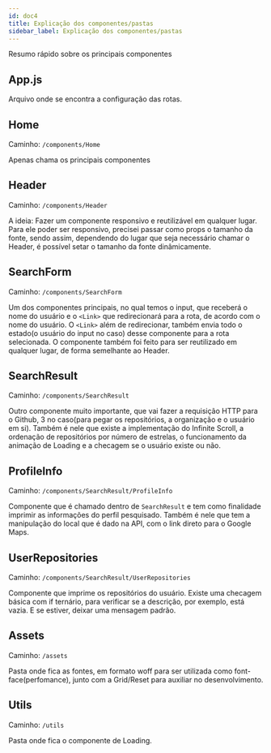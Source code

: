 ```yaml
---
id: doc4
title: Explicação dos componentes/pastas
sidebar_label: Explicação dos componentes/pastas
---
```

Resumo rápido sobre os principais componentes

## App.js
Arquivo onde se encontra a configuração das rotas.

## Home
Caminho: `/components/Home`

Apenas chama os principais componentes

## Header
Caminho: `/components/Header`

A ideia: Fazer um componente responsivo e reutilizável em qualquer lugar. Para ele poder ser responsivo, precisei passar como props o tamanho da fonte, sendo assim, dependendo do lugar que seja necessário chamar o Header, é possível setar o tamanho da fonte dinâmicamente.

## SearchForm
Caminho: `/components/SearchForm`

Um dos componentes principais, no qual temos o input, que receberá o nome do usuário e o `<Link>` que redirecionará para a rota, de acordo com o nome do usuário. O `<Link>` além de redirecionar, também envia todo o estado(o usuário do input no caso) desse componente para a rota selecionada.
O componente também foi feito para ser reutilizado em qualquer lugar, de forma semelhante ao Header.

## SearchResult
Caminho: `/components/SearchResult`

Outro componente muito importante, que vai fazer a requisição HTTP para o Github, 3 no caso(para pegar os repositórios, a organização e o usuário em si). Também é nele que existe a implementação do Infinite Scroll, a ordenação de repositórios por número de estrelas, o funcionamento da animação de Loading e a checagem se o usuário existe ou não.

## ProfileInfo
Caminho: `/components/SearchResult/ProfileInfo`

Componente que é chamado dentro de `SearchResult` e tem como finalidade imprimir as informações do perfil pesquisado. Também é nele que tem a manipulação do local que é dado na API, com o link direto para o Google Maps.

## UserRepositories
Caminho: `/components/SearchResult/UserRepositories`

Componente que imprime os repositórios do usuário. Existe uma checagem básica com if ternário, para verificar se a descrição, por exemplo, está vazia. E se estiver, deixar uma mensagem padrão.

## Assets
Caminho: `/assets`

Pasta onde fica as fontes, em formato woff para ser utilizada como font-face(perfomance), junto com a Grid/Reset para auxiliar no desenvolvimento.

## Utils
Caminho: `/utils`

Pasta onde fica o componente de Loading.